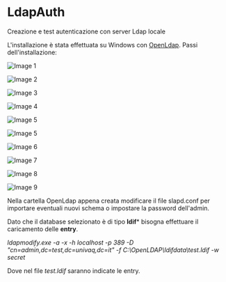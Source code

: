 # LdapAuth
Creazione e test autenticazione con server Ldap locale

L'installazione è stata effettuata su Windows con [OpenLdap](https://www.openldap.org/).
Passi dell'installazione:

![Image 1](https://github.com/davideDI/LdapAuth/blob/master/images/Immagine1.png)

![Image 2](https://github.com/davideDI/LdapAuth/blob/master/images/Immagine2.png)

![Image 3](https://github.com/davideDI/LdapAuth/blob/master/images/Immagine3.png)

![Image 4](https://github.com/davideDI/LdapAuth/blob/master/images/Immagine4.png)

![Image 5](https://github.com/davideDI/LdapAuth/blob/master/images/Immagine5.png)

![Image 5](https://github.com/davideDI/LdapAuth/blob/master/images/Immagine5.png)

![Image 6](https://github.com/davideDI/LdapAuth/blob/master/images/Immagine6.png)

![Image 7](https://github.com/davideDI/LdapAuth/blob/master/images/Immagine7.png)

![Image 8](https://github.com/davideDI/LdapAuth/blob/master/images/Immagine8.png)

![Image 9](https://github.com/davideDI/LdapAuth/blob/master/images/Immagine9.png)

Nella cartella OpenLdap appena creata modificare il file slapd.conf per importare eventuali nuovi schema o impostare la password dell'admin.

Dato che il database selezionato è di tipo **ldif*** bisogna effettuare il caricamento delle **entry**.

*ldapmodify.exe -a -x -h localhost -p 389 -D "cn=admin,dc=test,dc=univaq,dc=it" -f C:\OpenLDAP\ldifdata\test.ldif -w secret*

Dove nel file _test.ldif_ saranno indicate le entry.